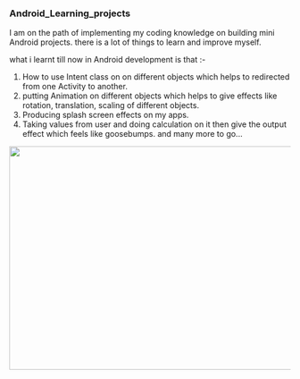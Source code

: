 ### Android_Learning_projects
I am on the path of implementing my coding knowledge on building mini Android projects.
there is a lot of things to learn and improve myself.

what i learnt till now in Android development is that :-
1) How to use Intent class on on different objects which helps to redirected from one Activity to another.
2) putting Animation on different objects which helps to give effects like rotation, translation, scaling of different objects.
3) Producing splash screen effects on my apps.
4) Taking values from user and doing calculation on it then give the output effect which feels like
goosebumps.
and many more to go...


<img src='project-img/home.png' width='600' height='400'>
